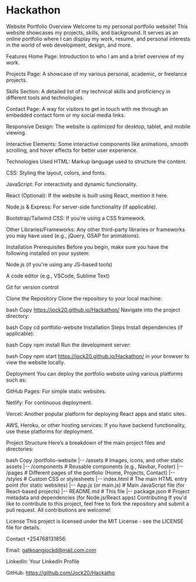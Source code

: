 # Hackathon
Website Portfolio
Overview
Welcome to my personal portfolio website! This website showcases my projects, skills, and background. It serves as an online portfolio where I can display my work, resume, and personal interests in the world of web development, design, and more.

Features
Home Page: Introduction to who I am and a brief overview of my work.

Projects Page: A showcase of my various personal, academic, or freelance projects.

Skills Section: A detailed list of my technical skills and proficiency in different tools and technologies.

Contact Page: A way for visitors to get in touch with me through an embedded contact form or my social media links.

Responsive Design: The website is optimized for desktop, tablet, and mobile viewing.

Interactive Elements: Some interactive components like animations, smooth scrolling, and hover effects for better user experience.

Technologies Used
HTML: Markup language used to structure the content.

CSS: Styling the layout, colors, and fonts.

JavaScript: For interactivity and dynamic functionality.

React (Optional): If the website is built using React, mention it here.

Node.js & Express: For server-side functionality (if applicable).

Bootstrap/Tailwind CSS: If you're using a CSS framework.

Other Libraries/Frameworks: Any other third-party libraries or frameworks you may have used (e.g., jQuery, GSAP for animations).

Installation
Prerequisites
Before you begin, make sure you have the following installed on your system:

Node.js (if you're using any JS-based tools)

A code editor (e.g., VSCode, Sublime Text)

Git for version control

Clone the Repository
Clone the repository to your local machine:

bash
Copy
https://jock20.github.io/Hackathon/
Navigate into the project directory:

bash
Copy
cd portfolio-website
Installation Steps
Install dependencies (if applicable):

bash
Copy
npm install
Run the development server:

bash
Copy
npm start
https://jock20.github.io/Hackathon/ in your browser to view the website locally.

Deployment
You can deploy the portfolio website using various platforms such as:

GitHub Pages: For simple static websites.

Netlify: For continuous deployment.

Vercel: Another popular platform for deploying React apps and static sites.

AWS, Heroku, or other hosting services: If you have backend functionality, use these platforms for deployment.

Project Structure
Here’s a breakdown of the main project files and directories:

bash
Copy
/portfolio-website
|-- /assets             # Images, icons, and other static assets
|-- /components         # Reusable components (e.g., Navbar, Footer)
|-- /pages              # Different pages of the portfolio (Home, Projects, Contact)
|-- /styles             # Custom CSS or stylesheets
|-- index.html          # The main HTML entry point (for static websites)
|-- App.js (or main.js) # Main JavaScript file (for React-based projects)
|-- README.md           # This file
|-- package.json        # Project metadata and dependencies (for Node.js/React apps)
Contributing
If you'd like to contribute to this project, feel free to fork the repository and submit a pull request. All contributions are welcome!

License
This project is licensed under the MIT License - see the LICENSE file for details.

Contact
+254768131856:

Email: gatkoangjockd@mail.com.com

LinkedIn: Your LinkedIn Profile

GitHub: https://github.com/Jock20/Hackatho
